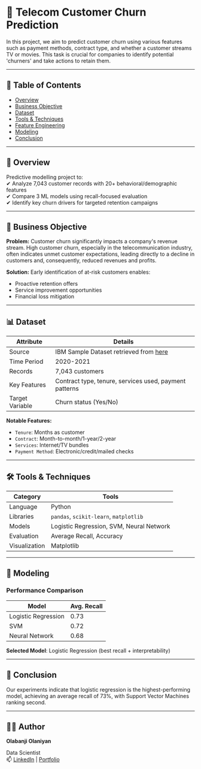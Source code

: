 # 💼 Telecom Customer Churn Prediction  

In this project, we aim to predict customer churn using various features such as payment methods, contract type, and whether a customer streams TV or movies. This task is crucial for companies to identify potential 'churners' and take actions to retain them.
  

---

## 📌 Table of Contents  
- [Overview](#overview)  
- [Business Objective](#business-objective)  
- [Dataset](#dataset)  
- [Tools & Techniques](#tools--techniques)  
- [Feature Engineering](#feature-engineering)  
- [Modeling](#modeling)    
- [Conclusion](#conclusion)  

---

## 🧩 Overview  
Predictive modelling project to:  
✔ Analyze 7,043 customer records with 20+ behavioral/demographic features  
✔ Compare 3 ML models using recall-focused evaluation  
✔ Identify key churn drivers for targeted retention campaigns  

---

## 🎯 Business Objective  
**Problem:** Customer churn significantly impacts a company's revenue stream. High customer churn, especially in the telecommunication industry, often indicates unmet customer expectations, leading directly to a decline in customers and, consequently, reduced revenues and profits.

**Solution:** Early identification of at-risk customers enables:  
- Proactive retention offers  
- Service improvement opportunities
- Financial loss mitigation  

---

## 📊 Dataset  
| **Attribute**       | **Details** |  
|----------------------|-------------|  
| Source               | IBM Sample Dataset retrieved from [here](https://www.kaggle.com/datasets/blastchar/telco-customer-churn/data) |  
| Time Period          | 2020-2021 |  
| Records              | 7,043 customers |  
| Key Features         | Contract type, tenure, services used, payment patterns |  
| Target Variable      | Churn status (Yes/No) |  

**Notable Features:**  
- `Tenure`: Months as customer  
- `Contract`: Month-to-month/1-year/2-year  
- `Services`: Internet/TV bundles  
- `Payment Method`: Electronic/credit/mailed checks  

---

## 🛠️ Tools & Techniques  
| **Category**       | **Tools** |  
|--------------------|-----------|  
| Language           | Python |  
| Libraries          | `pandas`, `scikit-learn`, `matplotlib` |  
| Models             | Logistic Regression, SVM, Neural Network |  
| Evaluation         | Average Recall, Accuracy |  
| Visualization      | Matplotlib |  

---

## 🤖 Modeling  
### Performance Comparison  
| Model                  | Avg. Recall |  
|------------------------|-------------|  
| Logistic Regression    | 0.73        |  
| SVM                    | 0.72        |  
| Neural Network         | 0.68        |  

**Selected Model**: Logistic Regression (best recall + interpretability)  


---

## 🧾 Conclusion  
Our experiments indicate that logistic regression is the highest-performing model, achieving an average recall of 73%, with Support Vector Machines ranking second. 

---

## 👨‍💻 Author  
**Olabanji Olaniyan** 
  
Data Scientist  
📫 [LinkedIn](https://www.linkedin.com/in/olabanji-olaniyan-59a6b0198/) | [Portfolio](banjiola.github.io/Olabanji-Olaniyan/)

